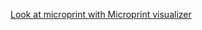 [Look at microprint with Microprint visualizer](https://alphasteam.github.io/uPrintVis/?url=https://api.github.com/repos/AlphaSteam/axios-microprint-example/contents/log_microprints/microprint(16.x).svg&ref=refs/heads/microprint_test)